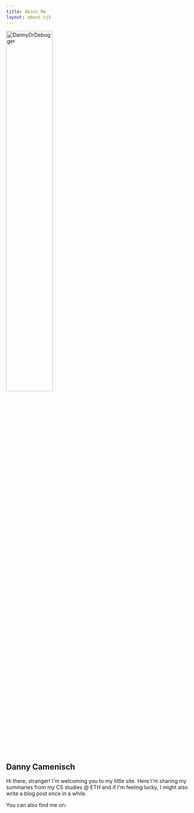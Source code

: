 ```yaml
---
title: About Me
layout: about.njk
---
```


<img src="{{ '/assets/DannyDrDebugger.png' | url }}" alt="DannyDrDebugger" width="50%">

## Danny Camenisch

Hi there, stranger! I'm welcoming you to my little site. Here I'm sharing my summaries from my CS studies @ ETH and if I'm feeling lucky, I might also write a blog post once in a while. 

You can also find me on:

<a href="https://github.com/DannyCamenisch" class="social-icon"> 
    <i class="fa fa-github" aria-hidden="true"></i>
</a>

<a href="https://www.linkedin.com/in/dcamenisch/" class="social-icon"> 
    <i class="fa fa-linkedin" aria-hidden="true"></i>
</a>

<a href="mailto:dcamenisch@ethz.ch" class="social-icon"> 
    <i class="fa fa-envelope" aria-hidden="true"></i>
</a>